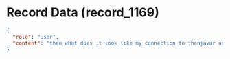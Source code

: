 # Record Data (record_1169)

```json
{
  "role": "user",
  "content": "then what does it look like my connection to thanjavur and tamil nadu will be after my parent pass ?\n"
}
```
